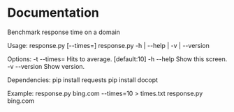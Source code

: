 
# Documentation

Benchmark response time on a domain

Usage:
    response.py <domain> [--times=<count>]
    response.py -h | --help | -v | --version

Options:
    -t --times=<count>   Hits to average. [default:10]
    -h --help         Show this screen.
    -v --version      Show version.

Dependencies:
   pip install requests
   pip install docopt

Example:
    response.py bing.com --times=10 > times.txt
    response.py bing.com